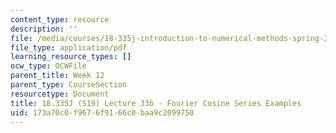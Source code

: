 ```yaml
---
content_type: resource
description: ''
file: /media/courses/18-335j-introduction-to-numerical-methods-spring-2019/173a70c0f9676f9166c0baa9c2099750_MIT18_335JS19_lec33_2.pdf
file_type: application/pdf
learning_resource_types: []
ocw_type: OCWFile
parent_title: Week 12
parent_type: CourseSection
resourcetype: Document
title: 18.335J (S19) Lecture 33b - Fourier Cosine Series Examples
uid: 173a70c0-f967-6f91-66c0-baa9c2099750
---
```

